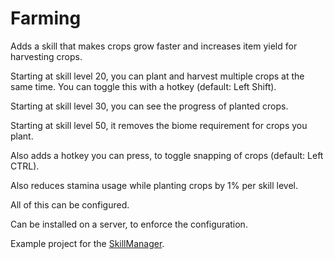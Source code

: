 # Farming

Adds a skill that makes crops grow faster and increases item yield for harvesting crops.

Starting at skill level 20, you can plant and harvest multiple crops at the same time. You can toggle this with a hotkey (default: Left Shift).

Starting at skill level 30, you can see the progress of planted crops.

Starting at skill level 50, it removes the biome requirement for crops you plant.

Also adds a hotkey you can press, to toggle snapping of crops (default: Left CTRL).

Also reduces stamina usage while planting crops by 1% per skill level.

All of this can be configured.

Can be installed on a server, to enforce the configuration.

Example project for the [SkillManager](https://github.com/blaxxun-boop/SkillManager).